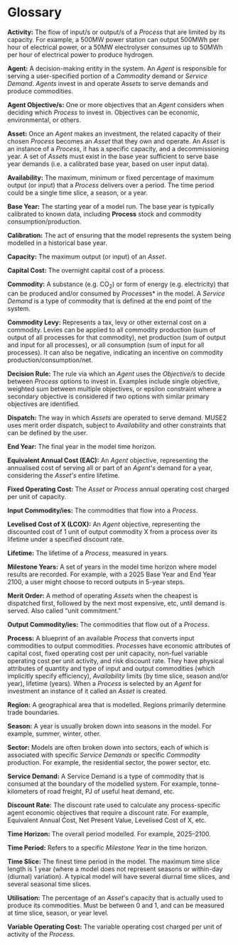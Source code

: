 # Glossary

**Activity:** The flow of input/s or output/s of a *Process* that are limited by its capacity. For
example, a 500MW power station can output 500MWh per hour of electrical power, or a 50MW
electrolyser consumes up to 50MWh per hour of electrical power to produce hydrogen.

**Agent:** A decision-making entity in the system. An *Agent* is responsible for serving a
user-specified portion of a *Commodity* demand or *Service Demand*. *Agents* invest in and operate
*Assets* to serve demands and produce commodities.

**Agent Objective/s:** One or more objectives that an *Agent* considers when deciding which
*Process* to invest in. Objectives can be economic, environmental, or others.

**Asset:** Once an *Agent* makes an investment, the related capacity of their chosen *Process*
becomes an *Asset* that they own and operate. An *Asset* is an instance of a *Process*, it has a
specific capacity, and a decommissioning year. A set of *Assets* must exist in the base year
sufficient to serve base year demands (i.e. a calibrated base year, based on user input data).

**Availability:** The maximum, minimum or fixed percentage of maximum output (or input) that a
*Process* delivers over a period. The time period could be a single time slice, a season, or a year.

**Base Year:** The starting year of a model run. The base year is typically calibrated to known
data, including **Process** stock and commodity consumption/production.

**Calibration:** The act of ensuring that the model represents the system being modelled in a
historical base year.

**Capacity:** The maximum output (or input) of an *Asset*.

**Capital Cost:** The overnight capital cost of a process.

<!-- markdownlint-disable-next-line MD033 -->
**Commodity:** A substance (e.g. CO<sub>2</sub>) or form of energy (e.g. electricity) that can be
produced and/or consumed by *Process*es* in the model. A *Service Demand* is a type of commodity
that is defined at the end point of the system.

**Commodity Levy:** Represents a tax, levy or other external cost on a commodity. Levies can be
applied to all commodity production (sum of output of all processes for that commodity), net
production (sum of output and input for all processes), or all consumption (sum of input for all
processes). It can also be negative, indicating an incentive on commodity
production/consumption/net.

**Decision Rule:** The rule via which an *Agent* uses the *Objective/s* to decide between *Process*
options to invest in. Examples include single objective, weighted sum between multiple objectives,
or epsilon constraint where a secondary objective is considered if two options with similar primary
objectives are identified.

**Dispatch:** The way in which *Assets* are operated to serve demand. MUSE2 uses merit order
dispatch, subject to *Availability* and other constraints that can be defined by the user.

**End Year:** The final year in the model time horizon.

**Equivalent Annual Cost (EAC):** An *Agent* objective, representing the annualised cost of serving
all or part of an *Agent's* demand for a year, considering the *Asset's* entire lifetime.

**Fixed Operating Cost:** The *Asset* or *Process* annual operating cost charged per unit of
capacity.

**Input Commodity/ies:** The commodities that flow into a *Process*.

**Levelised Cost of X (LCOX):** An *Agent* objective, representing the discounted cost of 1 unit of
output commodity X from a process over its lifetime under a specified discount rate.

**Lifetime:** The lifetime of a *Process*, measured in years.

**Milestone Years:** A set of years in the model time horizon where model results are recorded. For
example, with a 2025 Base Year and End Year 2100, a user might choose to record outputs in
5-year steps.

**Merit Order:** A method of operating *Assets* when the cheapest is dispatched first, followed by
the next most expensive, etc, until demand is served. Also called “unit commitment.”

**Output Commodity/ies:** The commodities that flow out of a *Process*.

**Process:** A blueprint of an available *Process* that converts input commodities to output
commodities. *Process*es have economic attributes of capital cost, fixed operating cost per unit
capacity, non-fuel variable operating cost per unit activity, and risk discount rate. They have
physical attributes of quantity and type of input and output commodities (which implicitly specify
efficiency), *Availability* limits (by time slice, season and/or year), lifetime (years). When a
*Process* is selected by an *Agent* for investment an instance of it called an *Asset* is created.

**Region:** A geographical area that is modelled. Regions primarily determine trade boundaries.

**Season:** A year is usually broken down into seasons in the model. For example, summer, winter,
other.

**Sector:** Models are often broken down into sectors, each of which is associated with specific
*Service Demands* or specific *Commodity* production. For example, the residential sector, the power
sector, etc.

**Service Demand:** A Service Demand is a type of commodity that is consumed at the boundary of the
modelled system. For example, tonne-kilometers of road freight, PJ of useful heat demand, etc.

**Discount Rate:** The discount rate used to calculate any process-specific agent economic
objectives that require a discount rate. For example, Equivalent Annual Cost, Net Present Value,
Levelised Cost of X, etc.

**Time Horizon:** The overall period modelled. For example, 2025&ndash;2100.

**Time Period:** Refers to a specific *Milestone Year* in the time horizon.

**Time Slice:** The finest time period in the model. The maximum time slice length is 1 year (where
a model does not represent seasons or within-day (diurnal) variation). A typical model will have
several diurnal time slices, and several seasonal time slices.

**Utilisation:** The percentage of an *Asset*'s capacity that is actually used to produce its
commodities. Must be between 0 and 1, and can be measured at time slice, season, or year level.

**Variable Operating Cost:** The variable operating cost charged per unit of activity of the
 *Process*.

